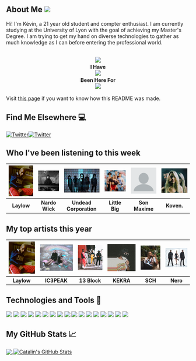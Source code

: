## About Me <img src="https://raw.githubusercontent.com/MartinHeinz/MartinHeinz/master/wave.gif" width="30px">

Hi! I'm Kévin, a 21 year old student and compter enthusiast. I am currently studying at the University of Lyon with the goal of achieving my Master's Degree.
I am trying to get my hand on diverse technologies to gather as much knowledge as I can before entering the professional world.

<p align="center">
  <br><img src="https://badges.pufler.dev/visits/KevinFroissart/KevinFroissart"><br>
  <b>I Have<br><img src="https://badges.pufler.dev/repos/KevinFroissart">
  <br>Been Here For</b><br><img src="https://badges.pufler.dev/years/KevinFroissart"></p>

Visit [this page](https://github.com/KevinFroissart/KevinFroissart) if you want to know how this README was made.

## Find Me Elsewhere :computer:

<a href="https://twitter.com/FroissartK" target="_blank"><img src="https://cdn2.iconfinder.com/data/icons/social-media-2199/64/social_media_isometric_6-twitter-512.png" height="120px" width="120px" alt="Twitter"></a><a href="https://www.linkedin.com/in/kevin-froissart/" target="_blank"><img src="https://cdn2.iconfinder.com/data/icons/social-media-2199/64/social_media_isometric_14-linkedin-512.png" height="120px" width="120px" alt="Twitter"></a>


## Who I've been listening to this week
| <img src=https://raw.githubusercontent.com/KevinFroissart/KevinFroissart/master/artist_images/cc8426d06fe2dd48222f487e3906585e.jpg> | <img src=https://raw.githubusercontent.com/KevinFroissart/KevinFroissart/master/artist_images/dd11333b766733bbdc84d133b6a3fa81.jpg> | <img src=https://raw.githubusercontent.com/KevinFroissart/KevinFroissart/master/artist_images/66a7c836e385d751b05bf20ce453930b.jpg> | <img src=https://raw.githubusercontent.com/KevinFroissart/KevinFroissart/master/artist_images/c8dbb65d91040a6cf5883f59fac1ad87.jpg> | <img src=https://raw.githubusercontent.com/KevinFroissart/KevinFroissart/master/artist_images/blank-profile-picture-973460_960_720.png> | <img src=https://raw.githubusercontent.com/KevinFroissart/KevinFroissart/master/artist_images/a2f790d8678b4283c2f7450ddfe12c84.jpg>  |
| :---: | :---: | :---: | :---: | :---: | :---: |
| <b>Laylow</b> | <b>Nardo Wick</b> | <b>Undead Corporation</b> | <b>Little Big</b> | <b>Son Maxime</b> | <b>Koven.</b>  |


## My top artists this year
| <img src=https://raw.githubusercontent.com/KevinFroissart/KevinFroissart/master/artist_images/cc8426d06fe2dd48222f487e3906585e.jpg> | <img src=https://raw.githubusercontent.com/KevinFroissart/KevinFroissart/master/artist_images/59ec8275b52a24dbe30fc735431c96d4.jpg> | <img src=https://raw.githubusercontent.com/KevinFroissart/KevinFroissart/master/artist_images/41c7833ee2a51ca24cf9366779496391.jpg> | <img src=https://raw.githubusercontent.com/KevinFroissart/KevinFroissart/master/artist_images/efa6c565642d8f71928fffe3b3be509b.jpg> | <img src=https://raw.githubusercontent.com/KevinFroissart/KevinFroissart/master/artist_images/e8997667bef1b000b11766320b2c10c5.jpg> | <img src=https://raw.githubusercontent.com/KevinFroissart/KevinFroissart/master/artist_images/72b83581e1564042bcad11574d85ffff.jpg>  |
| :---: | :---: | :---: | :---: | :---: | :---: |
| <b>Laylow</b> | <b>IC3PEAK</b> | <b>13 Block</b> | <b>KEKRA</b> | <b>SCH</b> | <b>Nero</b>  |


## Technologies and Tools :wrench:

![](https://img.shields.io/badge/OS-Linux-informational?style=flat&logo=linux&logoColor=white&color=2bbc8a)
![](https://img.shields.io/badge/OS-Windows-informational?style=flat&logo=windows&logoColor=white&color=2bbc8a)
![](https://img.shields.io/badge/Editor-IntelliJ-informational?style=flat&logo=intellijidea&logoColor=white&color=2bbc8a)
![](https://img.shields.io/badge/Editor-VScode-informational?style=flat&logo=visualstudiocode&logoColor=white&color=2bbc8a)
![](https://img.shields.io/badge/Code-Java-informational?style=flat&logo=java&logoColor=white&color=2bbc8a)
![](https://img.shields.io/badge/Code-JavaScript-informational?style=flat&logo=javascript&logoColor=white&color=2bbc8a)
![](https://img.shields.io/badge/Code-TypeScript-informational?style=flat&logo=typescript&logoColor=white&color=2bbc8a)
![](https://img.shields.io/badge/Code-Angular-informational?style=flat&logo=angular&logoColor=white&color=2bbc8a)
![](https://img.shields.io/badge/Code-HTML-informational?style=flat&logo=html5&logoColor=white&color=2bbc8a)
![](https://img.shields.io/badge/Code-CSS-informational?style=flat&logo=css3&logoColor=white&color=2bbc8a)
![](https://img.shields.io/badge/Code-Android-informational?style=flat&logo=android&logoColor=white&color=2bbc8a)
![](https://img.shields.io/badge/Code-C/C++-informational?style=flat&logo=c&logoColor=white&color=2bbc8a)
![](https://img.shields.io/badge/Shell-Bash-informational?style=flat&logo=gnu-bash&logoColor=white&color=2bbc8a)
![](https://img.shields.io/badge/Tools-PostgreSQL-informational?style=flat&logo=postgresql&logoColor=white&color=2bbc8a)
![](https://img.shields.io/badge/Tools-Docker-informational?style=flat&logo=docker&logoColor=white&color=2bbc8a)
![](https://img.shields.io/badge/Tools-Apache-informational?style=flat&logo=apache&logoColor=white&color=2bbc8a)
![](https://img.shields.io/badge/Tools-SpringBoot-informational?style=flat&logo=springboot&logoColor=white&color=2bbc8a)


## My GitHub Stats &#x1f4c8;

<a href="https://github.com/KevinFroissart/KevinFroissart">
  <img align="center" src="https://github-readme-stats.vercel.app/api/top-langs/?username=KevinFroissart&,html&title_color=ffffff&text_color=c9cacc&icon_color=2bbc8a&bg_color=1d1f21" />
</a>

<a href="https://github.com/KevinFroissart/KevinFroissart">
  <img align="center" src="https://github-readme-stats.vercel.app/api?username=KevinFroissart&show_icons=true&line_height=27&count_private=true&title_color=ffffff&text_color=c9cacc&icon_color=2bbc8a&bg_color=1d1f21" alt="Catalin's GitHub Stats" />
</a>

